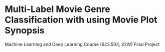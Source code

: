 # Multi-Label Movie Genre Classification with using Movie Plot Synopsis
Machine Learning and Deep Learning Course (623.504, 22W) Final Project

